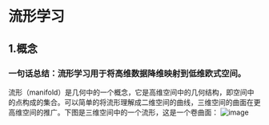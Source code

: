 # 流形学习  
## 1.概念  
### 一句话总结：流形学习用于将高维数据降维映射到低维欧式空间。  
  
 流形（manifold）是几何中的一个概念，它是高维空间中的几何结构，即空间中的点构成的集合。可以简单的将流形理解成二维空间的曲线，三维空间的曲面在更高维空间的推广。下图是三维空间中的一个流形，这是一个卷曲面：
![image](https://pic3.zhimg.com/80/v2-7dcc5b2aa752a5af8f508202c6862f52_720w.webp)  
